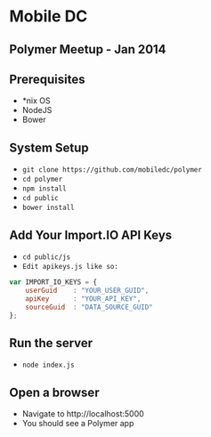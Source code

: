 Mobile DC
=======

Polymer Meetup - Jan 2014
-------

Prerequisites
-------
* *nix OS
* NodeJS
* Bower

System Setup
-------
* `git clone https://github.com/mobiledc/polymer`
* `cd polymer`
* `npm install`
* `cd public`
* `bower install`

Add Your Import.IO API Keys
-------
* `cd public/js`
* `Edit apikeys.js like so:`

```javascript
var IMPORT_IO_KEYS = {
    userGuid    : "YOUR_USER_GUID",
    apiKey      : "YOUR_API_KEY",
    sourceGuid  : "DATA_SOURCE_GUID"
};
```

Run the server
-------
* `node index.js`

Open a browser
-------
* Navigate to http://localhost:5000
* You should see a Polymer app
